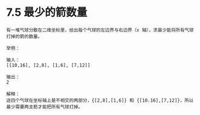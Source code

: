 # 7.5 最少的箭数量

```
有一堆气球分散在二维坐标里，给出每个气球的左边界与右边界（x 轴），求最少能将所有气球打掉的箭的数量。

举例：

输入：
[[10,16], [2,8], [1,6], [7,12]]

输出：
2

解释：
这四个气球在坐标轴上是不相交的两部分，{[2,8],[1,6]} 和 {[10.16],[7,12]}，所以最少需要两支箭才能把所有气球打掉。
```



```

```

